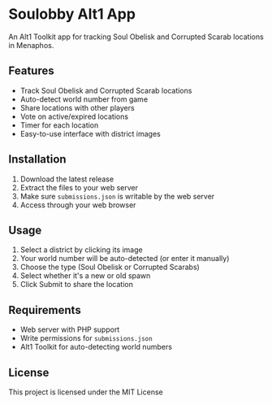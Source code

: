 # Soulobby Alt1 App

An Alt1 Toolkit app for tracking Soul Obelisk and Corrupted Scarab locations in Menaphos.

## Features

- Track Soul Obelisk and Corrupted Scarab locations
- Auto-detect world number from game
- Share locations with other players
- Vote on active/expired locations
- Timer for each location
- Easy-to-use interface with district images

## Installation

1. Download the latest release
2. Extract the files to your web server
3. Make sure `submissions.json` is writable by the web server
4. Access through your web browser

## Usage

1. Select a district by clicking its image
2. Your world number will be auto-detected (or enter it manually)
3. Choose the type (Soul Obelisk or Corrupted Scarabs)
4. Select whether it's a new or old spawn
5. Click Submit to share the location

## Requirements

- Web server with PHP support
- Write permissions for `submissions.json`
- Alt1 Toolkit for auto-detecting world numbers

## License

This project is licensed under the MIT License 